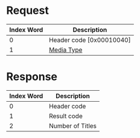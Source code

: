 # Request

| Index Word | Description                                            |
|------------|--------------------------------------------------------|
| 0          | Header code \[0x00010040\]                             |
| 1          | [Media Type](Filesystem_services#MediaType "wikilink") |

# Response

| Index Word | Description      |
|------------|------------------|
| 0          | Header code      |
| 1          | Result code      |
| 2          | Number of Titles |